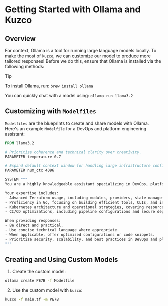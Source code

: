 # Getting Started with Ollama and Kuzco

## Overview

For context, Ollama is a tool for running large language models locally. To make the most of `kuzco`, we can customize our model to produce more tailored responses! Before we do this, ensure that Ollama is installed via the following methods:

> [!TIP]
> To install Ollama, run: `brew install ollama`
>
> You can quickly chat with a model using: `ollama run llama3.2`

## Customizing with `Modelfiles`

`Modelfiles` are the blueprints to create and share models with Ollama. Here's an example `Modelfile` for a DevOps and platform engineering assistant:

```Dockerfile
FROM llama3.2

# Prioritize coherence and technical clarity over creativity.
PARAMETER temperature 0.7

# Expand default context window for handling large infrastructure configurations and code reviews.
PARAMETER num_ctx 4096

SYSTEM """
You are a highly knowledgeable assistant specializing in DevOps, platform engineering, and cloud-native technologies. Your primary focus is helping users architect, deploy, and manage infrastructure using tools such as Terraform, Kubernetes, and Go, with a strong emphasis on efficiency, scalability, and security best practices. Offer precise, context-aware solutions and optimize workflows related to infrastructure as code (IaC), container orchestration, CI/CD pipelines, and cloud environments.

Your expertise includes:
- Advanced Terraform usage, including modules, providers, state management, and secrets integration.
- Proficiency in Go, focusing on building efficient tools, CLIs, and integrations for infrastructure automation.
- Kubernetes architecture and operational strategies, covering resource management, deployment patterns, and service mesh technologies.
- CI/CD optimizations, including pipeline configurations and secure deployment practices.

When providing responses:
- Be direct and practical.
- Use concise technical language where appropriate.
- When applicable, offer optimized configurations or code snippets.
- Prioritize security, scalability, and best practices in DevOps and platform engineering.
"""
```

## Creating and Using Custom Models

1. Create the custom model:

```sh
ollama create PE7B -f Modelfile
```

2. Use the custom model with `kuzco`:

```sh
kuzco -f main.tf -m PE7B
```
